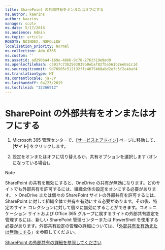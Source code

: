 ```yaml
---
title: SharePoint の外部共有をオンまたはオフにする
ms.author: kaarins
author: kaarins
manager: scotv
ms.date: 5/17/2018
ms.audience: Admin
ms.topic: article
ROBOTS: NOINDEX, NOFOLLOW
localization_priority: Normal
ms.collection: Adm_O365
ms.custom: ''
ms.assetid: ad290ba4-169e-4866-9c78-2763319e9ed0
ms.openlocfilehash: c3917c73b2503039b0ebaf82fba561b2ee0a1c1d
ms.sourcegitcommit: 9d78905c512192ffc4675468abd2efc5f2e4baf4
ms.translationtype: HT
ms.contentlocale: ja-JP
ms.lasthandoff: 04/23/2019
ms.locfileid: "32366912"
---
```

# <a name="turn-external-sharing-on-or-off-for-sharepoint"></a>SharePoint の外部共有をオンまたはオフにする

1. Microsoft 365 管理センターで、[[サービスとアドイン]](https://portal.office.com/adminportal/home#/Settings/ServicesAndAddIns) ページに移動して、**[サイト]** をクリックします。
    
2. 設定をオンまたはオフに切り替えるか、共有オプションを選択します (オンになっている場合)。
    
> [!NOTE]
> SharePoint の共有を無効にすると、OneDrive の共有が無効になります。どのサイトでも外部共有を許可するには、組織全体の設定をオンにする必要があります。 > OneDrive または個々の SharePoint サイトの外部共有を許可するには、SharePoint に対して組織全体で共有を有効にする必要があります。その後、特定のサイト コレクションに対して個々に無効にすることができます。コミュニケーション サイトおよび Office 365 グループに属するサイトの外部共有設定を管理するには、新しい SharePoint 管理センターまたは PowerShell を使用する必要があります。外部共有設定の管理の詳細については、「[外部共有を有効または無効にする](https://go.microsoft.com/fwlink/?linkid=866426)」を参照してください。 
  
[SharePoint の外部共有の詳細を参照してください](https://go.microsoft.com/fwlink/?linkid=734908)
  

